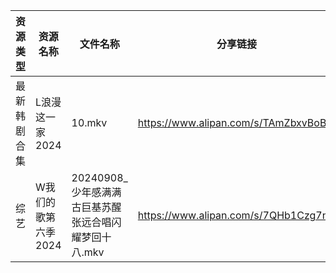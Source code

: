 | 资源类型   | 资源名称         | 文件名称                              | 分享链接                                 | 更新时间                |
| ------ | ------------ | --------------------------------- | ------------------------------------ | ------------------- |
| 最新韩剧合集 | L浪漫这一家2024   | 10.mkv                            | https://www.alipan.com/s/TAmZbxvBoBi | 2024-09-09 00:06:14 |
| 综艺     | W我们的歌第六季2024 | 20240908_少年感满满古巨基苏醒张远合唱闪耀梦回十八.mkv | https://www.alipan.com/s/7QHb1Czg7nU | 2024-09-09 00:08:56 |
